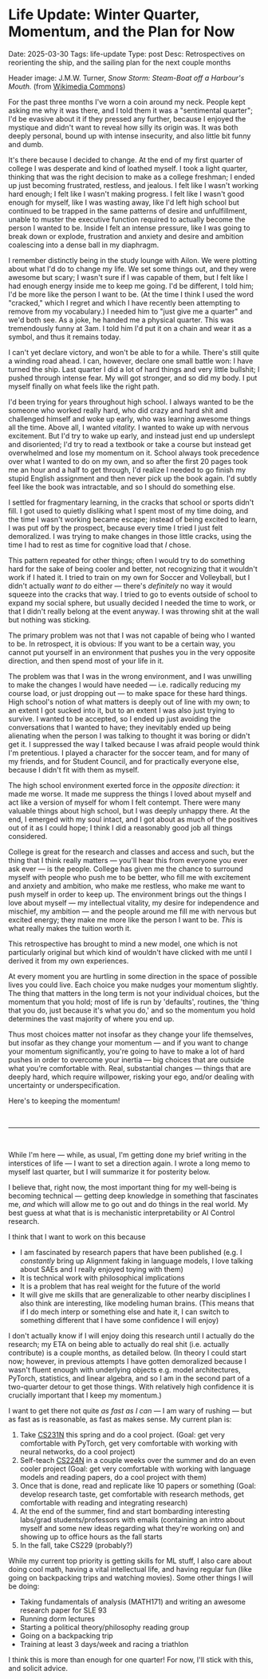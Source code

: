 # Life Update: Winter Quarter, Momentum, and the Plan for Now
Date: 2025-03-30
Tags: life-update
Type: post
Desc: Retrospectives on reorienting the ship, and the sailing plan for the next couple months

<span class="light-text">Header image: J.M.W. Turner, <i>Snow Storm: Steam-Boat off a Harbour's Mouth.</i> (from <a href="https://en.wikipedia.org/wiki/Snow_Storm%3A_Steam-Boat_off_a_Harbour's_Mouth#/media/File:Joseph_Mallord_William_Turner_-_Snow_Storm_-_Steam-Boat_off_a_Harbour's_Mouth_-_WGA23178.jpg">Wikimedia Commons</a>)</span>

<span class="dropcap" letter="F">F</span>or the past three months I've worn a coin around my neck. People kept asking me why it was there, and I told them it was a "sentimental quarter"; I'd be evasive about it if they pressed any further, because I enjoyed the mystique and didn't want to reveal how silly its origin was. It was both deeply personal, bound up with intense insecurity, and also little bit funny and dumb.

It's there because I decided to change. At the end of my first quarter of college I was desperate and kind of loathed myself. I took a light quarter, thinking that was the right decision to make as a college freshman; I ended up just becoming frustrated, restless, and jealous. I felt like I wasn't working hard enough; I felt like I wasn't making progress. I felt like I wasn't good enough for myself, like I was wasting away, like I'd left high school but continued to be trapped in the same patterns of desire and unfulfillment, unable to muster the executive function required to actually become the person I wanted to be. Inside I felt an intense pressure, like I was going to break down or explode, frustration and anxiety and desire and ambition coalescing into a dense ball in my diaphragm.

I remember distinctly being in the study lounge with Ailon. We were plotting about what I'd do to change my life. We set some things out, and they were awesome but scary; I wasn't sure if I was capable of them, but I felt like I had enough energy inside me to keep me going. I'd be different, I told him; I'd be more like the person I want to be. (At the time I think I used the word "cracked," which I regret and which I have recently been attempting to remove from my vocabulary.) I needed him to "just give me a quarter" and we'd both see. As a joke, he handed me a physical quarter. This was tremendously funny at 3am. I told him I'd put it on a chain and wear it as a symbol, and thus it remains today.

I can't yet declare victory, and won't be able to for a while. There's still quite a winding road ahead. I can, however, declare one small battle won: I have turned the ship. Last quarter I did a lot of hard things and very little bullshit; I pushed through intense fear. My will got stronger, and so did my body. I put myself finally on what feels like the right path. 

I'd been trying for years throughout high school. I always wanted to be the someone who worked really hard, who did crazy and hard shit and challenged himself and woke up early, who was learning awesome things all the time. Above all, I wanted *vitality.* I wanted to wake up with nervous excitement. But I'd try to wake up early, and instead just end up underslept and disoriented; I'd try to read a textbook or take a course but instead get overwhelmed and lose my momentum on it. School always took precedence over what I wanted to do on my own, and so after the first 20 pages took me an hour and a half to get through, I'd realize I needed to go finish my stupid English assignment and then never pick up the book again. I'd subtly feel like the book was intractable, and so I should do something else. 

I settled for fragmentary learning, in the cracks that school or sports didn't fill. I got used to quietly disliking what I spent most of my time doing, and the time I wasn't working became escape; instead of being excited to learn, I was put off by the prospect, because every time I tried I just felt demoralized. I was trying to make changes in those little cracks, using the time I had to rest as time for cognitive load that *I* chose.

This pattern repeated for other things; often I would try to do something hard for the sake of being cooler and better, not recognizing that it wouldn't work if I hated it. I tried to train on my own for Soccer and Volleyball, but I didn't actually *want to* do either — there's *definitely* no way it would squeeze into the cracks that way. I tried to go to events outside of school to expand my social sphere, but usually decided I needed the time to work, or that I didn't really belong at the event anyway. I was throwing shit at the wall but nothing was sticking. 

The primary problem was not that I was not capable of being who I wanted to be. In retrospect, it is obvious: If you want to be a certain way, you cannot put yourself in an environment that pushes you in the very opposite direction, and then spend most of your life in it. 

The problem was that I was in the wrong environment, and I was unwilling to make the changes I would have needed — i.e. radically reducing my course load, or just dropping out — to make space for these hard things. High school's notion of what matters is deeply out of line with my own; to an extent I got sucked into it, but to an extent I was also just trying to survive. I wanted to be accepted, so I ended up just avoiding the conversations that I wanted to have; they inevitably ended up being alienating when the person I was talking to thought it was boring or didn't get it. I suppressed the way I talked because I was afraid people would think I'm pretentious. I played a character for the soccer team, and for many of my friends, and for Student Council, and for practically everyone else, because I didn't fit with them as myself.

The high school environment exerted force in the *opposite direction*: it made me worse. It made me suppress the things I loved about myself and act like a version of myself for whom I felt contempt. There were many valuable things about high school, but I was deeply unhappy there. At the end, I emerged with my soul intact, and I got about as much of the positives out of it as I could hope; I think I did a reasonably good job all things considered.

College is great for the research and classes and access and such, but the thing that I think really matters — you'll hear this from everyone you ever ask ever — is the people. College has given me the chance to surround myself with people who push me to be better, who fill me with excitement and anxiety and ambition, who make me restless, who make me want to push myself in order to keep up. The environment brings out the things I love about myself — my intellectual vitality, my desire for independence and mischief, my ambition — and the people around me fill me with nervous but excited energy; they make me more like the person I want to be. *This* is what really makes the tuition worth it. 

This retrospective has brought to mind a new model, one which is not particularly original but which kind of wouldn't have clicked with me until I derived it from my own experiences.

At every moment you are hurtling in some direction in the space of possible lives you could live. Each choice you make nudges your momentum slightly. The thing that matters in the long term is not your individual choices, but the momentum that you hold; most of life is run by 'defaults', routines, the 'thing that you do, just because it's what you do,' and so the momentum you hold determines the vast majority of where you end up.

Thus most choices matter not insofar as they change your life themselves, but insofar as they change your momentum — and if you want to change your momentum significantly, you're going to have to make a lot of hard pushes in order to overcome your inertia — big choices that are outside what you're comfortable with. Real, substantial changes — things that are deeply hard, which require willpower, risking your ego, and/or dealing with uncertainty or underspecification.

Here's to keeping the momentum!

<br>

--- 

<br>

<p id="q3-plan"> <span class="dropcap" letter="W">W</span>hile I'm here — while, as usual, I'm getting done my brief writing in the interstices of life — I want to set a direction again. I wrote a long memo to myself last quarter, but I will summarize it for posterity below.</p>

I believe that, right now, the most important thing for my well-being is becoming technical — getting deep knowledge in something that fascinates me, *and* which will allow me to go out and do things in the real world. My best guess at what that is is mechanistic interpretability or AI Control research.

I think that I want to work on this because

- I am fascinated by research papers that have been published (e.g. I *constantly* bring up Alignment faking in language models, I love talking about SAEs and I really enjoyed toying with them)
- It is technical work with philosophical implications
- It is a problem that has real weight for the future of the world
- It will give me skills that are generalizable to other nearby disciplines I also think are interesting, like modeling human brains. (This means that if I do mech interp or something else and hate it, I can switch to something different that I have some confidence I will enjoy)

I don't actually know if I will enjoy doing this research until I actually do the research; my ETA on being able to actually do real shit (i.e. actually contribute) is a couple months, as detailed below. (In theory I could start now; however, in previous attempts I have gotten demoralized because I wasn't fluent enough with underlying objects e.g. model architectures, PyTorch, statistics, and linear algebra, and so I am in the second part of a two-quarter detour to get those things. With relatively high confidence it is crucially important that I keep my momentum.)

I want to get there not quite *as fast as I can* — I am wary of rushing — but as fast as is reasonable, as fast as makes sense. My current plan is:

1. Take [CS231N](https://cs231n.stanford.edu/index.html) this spring and do a cool project. (Goal: get very comfortable with PyTorch, get very comfortable with working with neural networks, do a cool project)
2. Self-teach [CS224N](https://web.stanford.edu/class/archive/cs/cs224n/cs224n.1244/index.html) in a couple weeks over the summer and do an even cooler project (Goal: get very comfortable with working with language models and reading papers, do a cool project with them)
3. Once that is done, read and replicate like 10 papers or something (Goal: develop research taste, get comfortable with research methods, get comfortable with reading and integrating research) 
4. At the end of the summer, find and start bombarding interesting labs/grad students/professors with emails (containing an intro about myself and some new ideas regarding what they're working on) and showing up to office hours as the fall starts
5. In the fall, take CS229 (probably?) 

While my current top priority is getting skills for ML stuff, I also care about doing cool math, having a vital intellectual life, and having regular fun (like going on backpacking trips and watching movies). Some other things I will be doing: 

- Taking fundamentals of analysis (MATH171) and writing an awesome research paper for SLE 93 
- Running dorm lectures
- Starting a political theory/philosophy reading group
- Going on a backpacking trip
- Training at least 3 days/week and racing a triathlon

I think this is more than enough for one quarter! For now, I'll stick with this, and solicit advice.